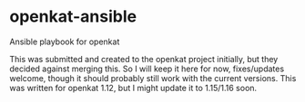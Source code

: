 # openkat-ansible
Ansible playbook for openkat

This was submitted and created to the openkat project initially, but they decided against merging this.
So I will keep it here for now, fixes/updates welcome, though it should probably still work with the current versions.
This was written for openkat 1.12, but I might update it to 1.15/1.16 soon.
